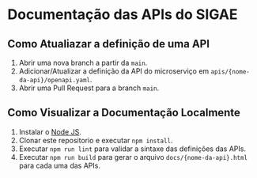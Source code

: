 # Documentação das APIs do SIGAE

## Como Atualiazar a definição de uma API
1. Abrir uma nova branch a partir da `main`.
2. Adicionar/Atualizar a definição da API do microserviço em `apis/{nome-da-api}/openapi.yaml`.
3. Abrir uma Pull Request para a branch `main`.

## Como Visualizar a Documentação Localmente
1. Instalar o [Node JS](https://nodejs.org/).
2. Clonar este repositorio e executar `npm install`.
3. Executar `npm run lint` para validar a sintaxe das definições das APIs.
4. Executar `npm run build` para gerar o arquivo `docs/{nome-da-api}.html` para cada uma das APIs.




 